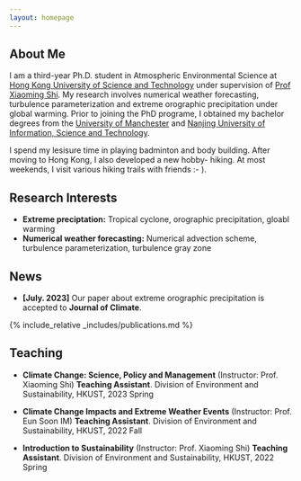 ```yaml
---
layout: homepage
---
```


## About Me

I am a third-year Ph.D. student in Atmospheric Environmental Science at [Hong Kong University of Science and Technology](https://en.wikipedia.org/wiki/Hong_Kong_University_of_Science_and_Technology) under supervision of [Prof Xiaoming Shi](https://facultyprofiles.hkust.edu.hk/profiles.php?profile=xiaoming-shi-shixm). My research involves numerical weather forecasting, turbulence parameterization and extreme orographic precipitation under global warming. Prior to joining the PhD programe, I obtained my bachelor degrees from the [University of Manchester](https://www.manchester.ac.uk/) and [Nanjing University of Information, Science and Technology](https://baike.baidu.com/item/%E5%8D%97%E4%BA%AC%E4%BF%A1%E6%81%AF%E5%B7%A5%E7%A8%8B%E5%A4%A7%E5%AD%A6/382077). 

I spend my lesisure time in playing badminton and body building. After moving to Hong Kong, I also developed a new hobby- hiking. At most weekends, I visit various hiking trails with friends :- ). 


## Research Interests

- **Extreme preciptation:** Tropical cyclone, orographic precipitation, gloabl warming
- **Numerical weather forecasting:** Numerical advection scheme, turbulence parameterization, turbulence gray zone 


## News

- **[July. 2023]** Our paper about extreme orographic precipitation is accepted to **Journal of Climate**.


{% include_relative _includes/publications.md %}



<!-- {% include_relative _includes/services.md %} -->

## Teaching 

- **Climate Change: Science, Policy and Management** (Instructor: Prof. Xiaoming Shi)
**Teaching Assistant**. Division of Environment and Sustainability, HKUST, 2023 Spring

- **Climate Change Impacts and Extreme Weather Events** (Instructor: Prof. Eun Soon IM)
**Teaching Assistant**. Division of Environment and Sustainability, HKUST, 2022 Fall

- **Introduction to Sustainability** (Instructor: Prof. Xiaoming Shi)
**Teaching Assistant**. Division of Environment and Sustainability, HKUST, 2022 Spring

